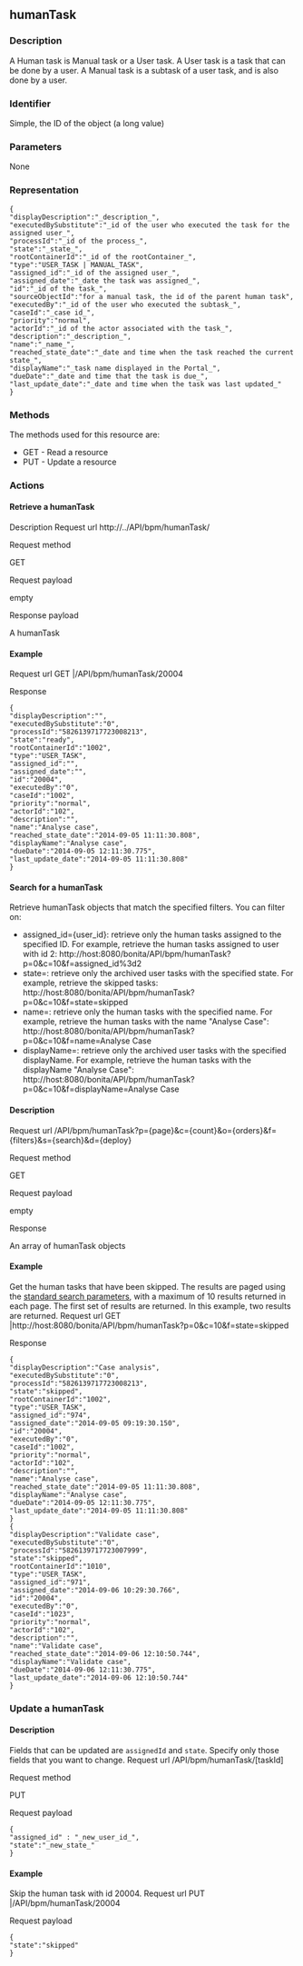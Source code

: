 ## humanTask

### Description

A Human task is Manual task or a User task. 
A User task is a task that can be done by a user.
A Manual task is a subtask of a user task, and is also done by a user. 

### Identifier

Simple, the ID of the object (a long value)

### Parameters

None

### Representation

    {
    "displayDescription":"_description_",
    "executedBySubstitute":"_id of the user who executed the task for the assigned user_",
    "processId":"_id of the process_",
    "state":"_state_",
    "rootContainerId":"_id of the rootContainer_",
    "type":"USER_TASK | MANUAL_TASK",
    "assigned_id":"_id of the assigned user_",
    "assigned_date":"_date the task was assigned_",
    "id":"_id of the task_",
    "sourceObjectId":"for a manual task, the id of the parent human task",
    "executedBy":"_id of the user who executed the subtask_",
    "caseId":"_case id_",
    "priority":"normal",
    "actorId":"_id of the actor associated with the task_",
    "description":"_description_",
    "name":"_name_",
    "reached_state_date":"_date and time when the task reached the current state_",
    "displayName":"_task name displayed in the Portal_",
    "dueDate":"_date and time that the task is due_",
    "last_update_date":"_date and time when the task was last updated_"
    }
    

### Methods

The methods used for this resource are:

* GET - Read a resource
* PUT - Update a resource

### Actions

#### Retrieve a humanTask

Description
Request url
http://../API/bpm/humanTask/

Request method

GET

Request payload

empty

Response payload

A humanTask

#### Example
Request url
GET |/API/bpm/humanTask/20004

Response

    {
    "displayDescription":"",
    "executedBySubstitute":"0",
    "processId":"5826139717723008213",
    "state":"ready",
    "rootContainerId":"1002",
    "type":"USER_TASK",
    "assigned_id":"",
    "assigned_date":"",
    "id":"20004",
    "executedBy":"0",
    "caseId":"1002",
    "priority":"normal",
    "actorId":"102",
    "description":"",
    "name":"Analyse case",
    "reached_state_date":"2014-09-05 11:11:30.808",
    "displayName":"Analyse case",
    "dueDate":"2014-09-05 12:11:30.775",
    "last_update_date":"2014-09-05 11:11:30.808"
    }

#### Search for a humanTask

Retrieve humanTask objects that match the specified filters. You can filter on:

* assigned\_id={user\_id}: retrieve only the human tasks assigned to the specified ID. For example, retrieve the human tasks assigned to user with id 2: http://host:8080/bonita/API/bpm/humanTask?p=0&c=10&f=assigned\_id%3d2
* state=: retrieve only the archived user tasks with the specified state. For example, retrieve the skipped tasks: http://host:8080/bonita/API/bpm/humanTask?p=0&c=10&f=state=skipped
* name=: retrieve only the human tasks with the specified name. For example, retrieve the human tasks with the name "Analyse Case": http://host:8080/bonita/API/bpm/humanTask?p=0&c=10&f=name=Analyse Case
* displayName=: retrieve only the archived user tasks with the specified displayName. For example, retrieve the human tasks with the displayName "Analyse Case": http://host:8080/bonita/API/bpm/humanTask?p=0&c=10&f=displayName=Analyse Case

#### Description
Request url
/API/bpm/humanTask?p={page}&c={count}&o={orders}&f={filters}&s={search}&d={deploy}

Request method

GET

Request payload

empty

Response

An array of humanTask objects

#### Example

Get the human tasks that have been skipped. The results are paged using the [standard search parameters](rest-api-overview.md#standard_search_params), with a maximum of 10 results returned in each page. The first set of results are returned. In this example, two results are returned.
Request url
GET |http://host:8080/bonita/API/bpm/humanTask?p=0&c=10&f=state=skipped

Response

    {
    "displayDescription":"Case analysis",
    "executedBySubstitute":"0",
    "processId":"5826139717723008213",
    "state":"skipped",
    "rootContainerId":"1002",
    "type":"USER_TASK",
    "assigned_id":"974",
    "assigned_date":"2014-09-05 09:19:30.150",
    "id":"20004",
    "executedBy":"0",
    "caseId":"1002",
    "priority":"normal",
    "actorId":"102",
    "description":"",
    "name":"Analyse case",
    "reached_state_date":"2014-09-05 11:11:30.808",
    "displayName":"Analyse case",
    "dueDate":"2014-09-05 12:11:30.775",
    "last_update_date":"2014-09-05 11:11:30.808"
    }
    {
    "displayDescription":"Validate case",
    "executedBySubstitute":"0",
    "processId":"5826139717723007999",
    "state":"skipped",
    "rootContainerId":"1010",
    "type":"USER_TASK",
    "assigned_id":"971",
    "assigned_date":"2014-09-06 10:29:30.766",
    "id":"20004",
    "executedBy":"0",
    "caseId":"1023",
    "priority":"normal",
    "actorId":"102",
    "description":"",
    "name":"Validate case",
    "reached_state_date":"2014-09-06 12:10:50.744",
    "displayName":"Validate case",
    "dueDate":"2014-09-06 12:11:30.775",
    "last_update_date":"2014-09-06 12:10:50.744"
    }

### Update a humanTask

#### Description

Fields that can be updated are `assignedId` and `state`. Specify only those fields that you want to change.
Request url
/API/bpm/humanTask/\[taskId\]

Request method

PUT

Request payload

    { 
    "assigned_id" : "_new_user_id_", 
    "state":"_new_state_"
    }

#### Example

Skip the human task with id 20004\.
Request url
PUT |/API/bpm/humanTask/20004

Request payload

    {
    "state":"skipped"
    }